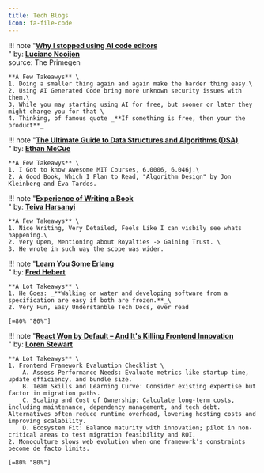 ```yaml
---
title: Tech Blogs
icon: fa-file-code
---
```


!!! note "[**Why I stopped using AI code editors**](https://lucianonooijen.com/blog/why-i-stopped-using-ai-code-editors/) <br>"
    by: [**Luciano Nooijen**](https://lucianonooijen.com/) \
    source: The Primegen


    **A Few Takeawys** \
    1. Doing a smaller thing again and again make the harder thing easy.\
    2. Using AI Generated Code bring more unknown security issues with them.\
    3. While you may starting using AI for free, but sooner or later they might charge you for that \
    4. Thinking, of famous quote _**If something is free, then your the product**_


!!! note "[**The Ultimate Guide to Data Structures and Algorithms (DSA)**](https://mccue.dev/pages/1-22-25-the-ultimate-guide-to-data-structures-and-algorithms) <br>"
    by: [**Ethan McCue**](https://mccue.dev/)

    **A Few Takeawys** \
    1. I Got to know Awesome MIT Courses, 6.0006, 6.046j.\
    2. A Good Book, Which I Plan to Read, "Algorithm Design" by Jon Kleinberg and Éva Tardos.


!!! note "[**Experience of Writing a Book**](https://www.thecoder.cafe/p/100-go-mistakes) <br>"
    by: [**Teiva Harsanyi**](https://substack.com/@teivah)

    **A Few Takeawys** \
    1. Nice Writing, Very Detailed, Feels Like I can visbily see whats happening.\
    2. Very Open, Mentioning about Royalties -> Gaining Trust. \
    3. He wrote in such way the scope was wider.


!!! note "[**Learn You Some Erlang**](https://learnyousomeerlang.com/) <br>"
    by: [**Fred Hebert**](https://ferd.ca/)

    **A Lot Takeawys** \
    1. He Goes: _**Walking on water and developing software from a specification are easy if both are frozen.**_\
    2. Very Fun, Easy Understanble Tech Docs, ever read

    [=80% "80%"]

!!! note "[**React Won by Default – And It's Killing Frontend Innovation**](https://arc.net/l/quote/fzaufnpl) <br>"
    by: [**Loren Stewart**](https://ferd.ca/)

    **A Lot Takeawys** \
    1. Frontend Framework Evaluation Checklist \
        A. Assess Performance Needs: Evaluate metrics like startup time, update efficiency, and bundle size.
        B. Team Skills and Learning Curve: Consider existing expertise but factor in migration paths.
        C. Scaling and Cost of Ownership: Calculate long-term costs, including maintenance, dependency management, and tech debt. Alternatives often reduce runtime overhead, lowering hosting costs and improving scalability.
        D. Ecosystem Fit: Balance maturity with innovation; pilot in non-critical areas to test migration feasibility and ROI.
    2. Monoculture slows web evolution when one framework’s constraints become de facto limits.

    [=80% "80%"]
